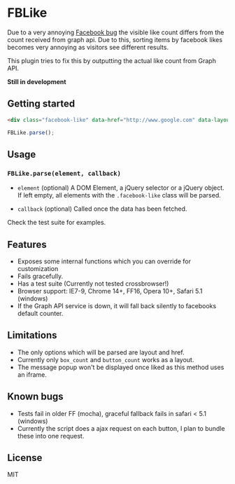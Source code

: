 # FBLike

Due to a very annoying [Facebook bug][bug] the visible like count differs from the
count received from graph api. Due to this, sorting items by facebook likes
becomes very annoying as visitors see different results.

This plugin tries to fix this by outputting the actual like count from Graph
API.

**Still in development**

## Getting started

```html
<div class="facebook-like" data-href="http://www.google.com" data-layout="box_count"></div>
```

```javascript
FBLike.parse();
```

## Usage

### `FBLike.parse(element, callback)`

* `element` (optional) A DOM Element, a jQuery selector or a jQuery object.
  If left empty, all elements with the `.facebook-like` class will be parsed.

* `callback` (optional) Called once the data has been fetched.

Check the test suite for examples.

## Features

* Exposes some internal functions which you can override for customization
* Fails gracefully.
* Has a test suite (Currently not tested crossbrowser!)
* Browser support: IE7-9, Chrome 14+, FF16, Opera 10+, Safari 5.1 (windows)
* If the Graph API service is down, it will fall back silently to facebooks
  default counter.

## Limitations

* The only options which will be parsed are layout and href.
* Currently only `box_count` and `button_count` works as a layout.
* The message popup won't be displayed once liked as this method uses an
  iframe.

## Known bugs
* Tests fail in older FF (mocha), graceful fallback fails in safari < 5.1 (windows)
* Currently the script does a ajax request on each button, I plan to bundle
  these into one request.

## License

MIT

[bug]: http://developers.facebook.com/bugs/169035286562837/
